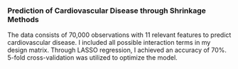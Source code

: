 ### Prediction of Cardiovascular Disease through Shrinkage Methods

The data consists of 70,000 observations with 11 relevant features to predict cardiovascular disease. I included all possible interaction terms in my design matrix. Through LASSO regression, I achieved an accuracy of 70%. 5-fold cross-validation was utilized to optimize the model.
